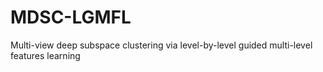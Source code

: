 # MDSC-LGMFL
Multi-view deep subspace clustering via level-by-level guided multi-level features learning
